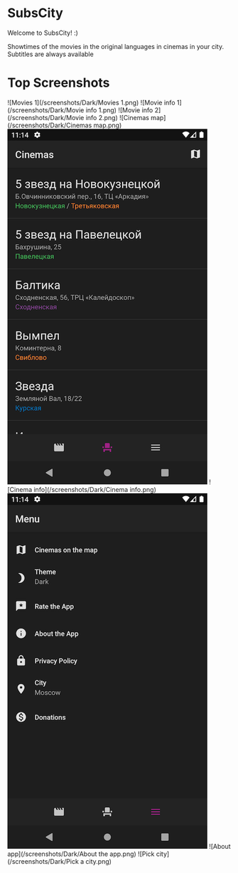 # SubsCity
Welcome to SubsCity! :)

Showtimes of the movies in the original languages in cinemas in your city. Subtitles are always available

# Top Screenshots
![Movies 1](/screenshots/Dark/Movies 1.png) ![Movie info 1](/screenshots/Dark/Movie info 1.png) ![Movie info 2](/screenshots/Dark/Movie info 2.png)
![Cinemas map](/screenshots/Dark/Cinemas map.png) ![Cinemas](/screenshots/Dark/Cinemas.png) ![Cinema info](/screenshots/Dark/Cinema info.png)
![Menu](/screenshots/Dark/Menu.png) ![About app](/screenshots/Dark/About the app.png) ![Pick city](/screenshots/Dark/Pick a city.png)